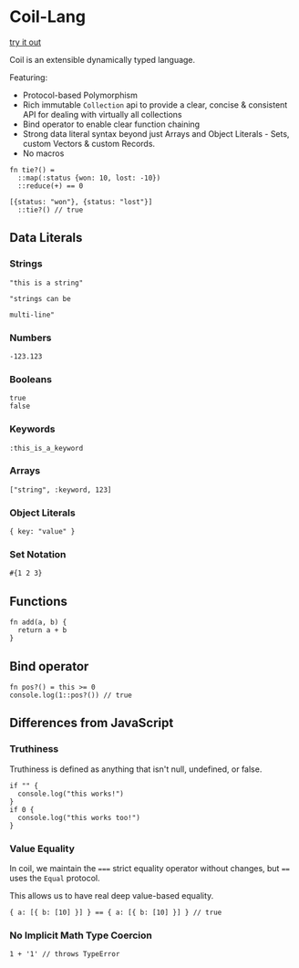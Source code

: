 # Coil-Lang

[try it out](https://coil-lang.netlify.app/)

Coil is an extensible dynamically typed language.

Featuring:

- Protocol-based Polymorphism
- Rich immutable `Collection` api to provide a clear, concise & consistent API for dealing with virtually all collections
- Bind operator to enable clear function chaining
- Strong data literal syntax beyond just Arrays and Object Literals - Sets, custom Vectors & custom Records.
- No macros

```
fn tie?() =
  ::map(:status {won: 10, lost: -10})
  ::reduce(+) == 0

[{status: "won"}, {status: "lost"}]
  ::tie?() // true
```

## Data Literals

### Strings

```
"this is a string"

"strings can be

multi-line"
```

### Numbers

```
-123.123
```

### Booleans

```
true
false
```

### Keywords

```
:this_is_a_keyword
```

### Arrays

```
["string", :keyword, 123]
```

### Object Literals

```
{ key: "value" }
```

### Set Notation

```
#{1 2 3}
```

## Functions

```
fn add(a, b) {
  return a + b
}
```

## Bind operator

```
fn pos?() = this >= 0
console.log(1::pos?()) // true
```

## Differences from JavaScript

### Truthiness

Truthiness is defined as anything that isn't null, undefined, or false.

```
if "" {
  console.log("this works!")
}
if 0 {
  console.log("this works too!")
}
```

### Value Equality

In coil, we maintain the `===` strict equality operator without changes, but `==` uses the `Equal` protocol.

This allows us to have real deep value-based equality.

```
{ a: [{ b: [10] }] } == { a: [{ b: [10] }] } // true
```

### No Implicit Math Type Coercion

```
1 + '1' // throws TypeError
```
